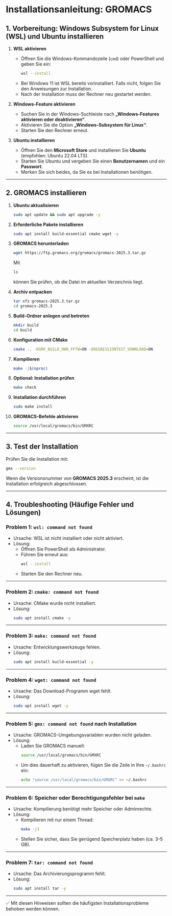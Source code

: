 # Installationsanleitung: GROMACS

## 1. Vorbereitung: Windows Subsystem for Linux (WSL) und Ubuntu installieren

1. **WSL aktivieren**  
   - Öffnen Sie die Windows-Kommandozeile (`cmd`) oder PowerShell und geben Sie ein:  
     ```bash
     wsl --install
     ```  
   - Bei Windows 11 ist WSL bereits vorinstalliert. Falls nicht, folgen Sie den Anweisungen zur Installation.  
   - Nach der Installation muss der Rechner neu gestartet werden.

2. **Windows-Feature aktivieren**  
   - Suchen Sie in der Windows-Suchleiste nach **„Windows-Features aktivieren oder deaktivieren“**.  
   - Aktivieren Sie die Option **„Windows-Subsystem für Linux“**.  
   - Starten Sie den Rechner erneut.

3. **Ubuntu installieren**  
   - Öffnen Sie den **Microsoft Store** und installieren Sie **Ubuntu** (empfohlen: Ubuntu 22.04 LTS).  
   - Starten Sie Ubuntu und vergeben Sie einen **Benutzernamen** und ein **Passwort**.  
   - Merken Sie sich beides, da Sie es bei Installationen benötigen.

---

## 2. GROMACS installieren

1. **Ubuntu aktualisieren**  
   ```bash
   sudo apt update && sudo apt upgrade -y
   ```

2. **Erforderliche Pakete installieren**  
   ```bash
   sudo apt install build-essential cmake wget -y
   ```

3. **GROMACS herunterladen**  
   ```bash
   wget https://ftp.gromacs.org/gromacs/gromacs-2025.3.tar.gz
   ```

   Mit  
   ```bash
   ls
   ```  
   können Sie prüfen, ob die Datei im aktuellen Verzeichnis liegt.

4. **Archiv entpacken**  
   ```bash
   tar xfz gromacs-2025.3.tar.gz
   cd gromacs-2025.3
   ```

5. **Build-Ordner anlegen und betreten**  
   ```bash
   mkdir build
   cd build
   ```

6. **Konfiguration mit CMake**  
   ```bash
   cmake .. -DGMX_BUILD_OWN_FFTW=ON -DREGRESSIONTEST_DOWNLOAD=ON
   ```

7. **Kompilieren**  
   ```bash
   make -j$(nproc)
   ```

8. **Optional: Installation prüfen**  
   ```bash
   make check
   ```

9. **Installation durchführen**  
   ```bash
   sudo make install
   ```

10. **GROMACS-Befehle aktivieren**  
    ```bash
    source /usr/local/gromacs/bin/GMXRC
    ```

---

## 3. Test der Installation

Prüfen Sie die Installation mit:  
```bash
gmx --version
```
Wenn die Versionsnummer von **GROMACS 2025.3** erscheint, ist die Installation erfolgreich abgeschlossen.

---

## 4. Troubleshooting (Häufige Fehler und Lösungen)

### Problem 1: `wsl: command not found`
- Ursache: WSL ist nicht installiert oder nicht aktiviert.  
- Lösung:  
  - Öffnen Sie PowerShell als Administrator.  
  - Führen Sie erneut aus:  
    ```bash
    wsl --install
    ```
  - Starten Sie den Rechner neu.

---

### Problem 2: `cmake: command not found`
- Ursache: CMake wurde nicht installiert.  
- Lösung:  
  ```bash
  sudo apt install cmake -y
  ```

---

### Problem 3: `make: command not found`
- Ursache: Entwicklungswerkzeuge fehlen.  
- Lösung:  
  ```bash
  sudo apt install build-essential -y
  ```

---

### Problem 4: `wget: command not found`
- Ursache: Das Download-Programm wget fehlt.  
- Lösung:  
  ```bash
  sudo apt install wget -y
  ```

---

### Problem 5: `gmx: command not found` nach Installation
- Ursache: GROMACS-Umgebungsvariablen wurden nicht geladen.  
- Lösung:  
  - Laden Sie GROMACS manuell:  
    ```bash
    source /usr/local/gromacs/bin/GMXRC
    ```
  - Um dies dauerhaft zu aktivieren, fügen Sie die Zeile in Ihre `~/.bashrc` ein:  
    ```bash
    echo "source /usr/local/gromacs/bin/GMXRC" >> ~/.bashrc
    ```

---

### Problem 6: Speicher oder Berechtigungsfehler bei `make`
- Ursache: Kompilierung benötigt mehr Speicher oder Adminrechte.  
- Lösung:  
  - Kompilieren mit nur einem Thread:  
    ```bash
    make -j1
    ```
  - Stellen Sie sicher, dass Sie genügend Speicherplatz haben (ca. 3–5 GB).

---

### Problem 7: `tar: command not found`
- Ursache: Das Archivierungsprogramm fehlt.  
- Lösung:  
  ```bash
  sudo apt install tar -y
  ```

---

✅ Mit diesen Hinweisen sollten die häufigsten Installationsprobleme behoben werden können.
